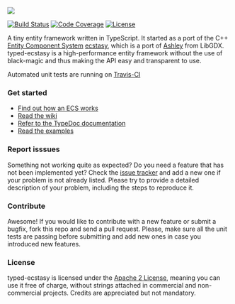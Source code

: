 ![](https://lusito.github.io/ecstasy/ecstasy.png)

[![Build Status](https://travis-ci.org/Lusito/typed-ecstasy.svg?branch=master)](https://travis-ci.org/Lusito/typed-ecstasy)
[![Code Coverage](https://coveralls.io/repos/github/Lusito/typed-ecstasy/badge.svg?branch=master)](https://coveralls.io/github/Lusito/typed-ecstasy)
[![License](https://img.shields.io/badge/License-Apache%202.0-blue.svg)](https://github.com/Lusito/typed-ecstasy/blob/master/LICENSE)

A tiny entity framework written in TypeScript. It started as a port of the C++ [Entity Component System](https://www.gamedev.net/page/resources/_/technical/game-programming/understanding-component-entity-systems-r3013)
[ecstasy](https://github.com/lusito/ecstasy), which is a port of [Ashley](https://github.com/libgdx/ashley/)
from LibGDX. typed-ecstasy is a high-performance entity framework  without the use of black-magic and thus making the API easy
and transparent to use.

Automated unit tests are running on [Travis-CI](https://travis-ci.org/)

### Get started

* [Find out how an ECS works](https://www.gamedev.net/page/resources/_/technical/game-programming/understanding-component-entity-systems-r3013)
* [Read the wiki](https://github.com/Lusito/typed-ecstasy/wiki)
* [Refer to the TypeDoc documentation](https://lusito.github.io/typed-ecstasy/index.html)
* [Read the examples](https://github.com/Lusito/typed-ecstasy/tree/master/test)

### Report isssues

Something not working quite as expected? Do you need a feature that has not been implemented yet? Check the [issue tracker](https://github.com/Lusito/typed-ecstasy/issues) and add a new one if your problem is not already listed. Please try to provide a detailed description of your problem, including the steps to reproduce it.

### Contribute

Awesome! If you would like to contribute with a new feature or submit a bugfix, fork this repo and send a pull request. Please, make sure all the unit tests are passing before submitting and add new ones in case you introduced new features.

### License

typed-ecstasy is licensed under the [Apache 2 License](https://github.com/Lusito/typed-ecstasy/blob/master/LICENSE), meaning you
can use it free of charge, without strings attached in commercial and non-commercial projects. Credits are appreciated but not mandatory.
